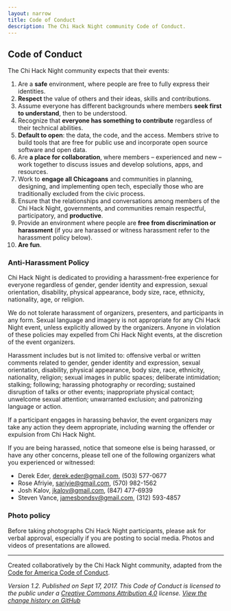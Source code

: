 ```yaml
---
layout: narrow
title: Code of Conduct
description: The Chi Hack Night community Code of Conduct.
---
```

        
## Code of Conduct

The Chi Hack Night community expects that their events:

1. Are a **safe** environment, where people are free to fully express their identities.
1. **Respect** the value of others and their ideas, skills and contributions. 
1. Assume everyone has different backgrounds where members **seek first to understand**, then to be understood. 
1. Recognize that **everyone has something to contribute** regardless of their technical abilities. 
1. **Default to open**: the data, the code, and the access. Members strive to build tools that are free for public use and incorporate open source software and open data. 
1. Are **a place for collaboration**, where members – experienced and new – work together to discuss issues and develop solutions, apps, and resources. 
1. Work to **engage all Chicagoans** and communities in planning, designing, and implementing open tech, especially those who are traditionally excluded from the civic process.
1. Ensure that the relationships and conversations among members of the Chi Hack Night, governments, and communities remain respectful, participatory, and **productive**.
1. Provide an environment where people are **free from discrimination or harassment** (if you are harassed or witness harassment refer to the harassment policy below).
1. **Are fun**.

### Anti-Harassment Policy

Chi Hack Night is dedicated to providing a harassment-free experience for everyone regardless of gender, gender identity and expression, sexual orientation, disability, physical appearance, body size, race, ethnicity, nationality, age, or religion. 

We do not tolerate harassment of organizers, presenters, and participants in any form. Sexual language and imagery is not appropriate for any Chi Hack Night event, unless explicitly allowed by the organizers. Anyone in violation of these policies may expelled from Chi Hack Night events, at the discretion of the event organizers.

Harassment includes but is not limited to: offensive verbal or written comments related to gender, gender identity and expression, sexual orientation, disability, physical appearance, body size, race, ethnicity, nationality, religion; sexual images in public spaces; deliberate intimidation; stalking; following; harassing photography or recording; sustained disruption of talks or other events; inappropriate physical contact; unwelcome sexual attention; unwarranted exclusion; and patronizing language or action.

If a participant engages in harassing behavior, the event organizers may take any action they deem appropriate, including warning the offender or expulsion from Chi Hack Night.

If you are being harassed, notice that someone else is being harassed, or have any other concerns, please tell one of the following organizers what you experienced or witnessed:

* Derek Eder, [derek.eder@gmail.com](mailto:derek.eder@gmail.com), (503) 577-0677
* Rose Afriyie, [sariyie@gmail.com](mailto:sariyie@gmail.com), (570) 982-1562
* Josh Kalov, [jkalov@gmail.com](mailto:jkalov@gmail.com), (847) 477-6939
* Steven Vance, [jamesbondsv@gmail.com](mailto:jamesbondsv@gmail.com), (312) 593-4857

### Photo policy

Before taking photographs Chi Hack Night participants, please ask for verbal approval, especially if you are posting to social media. Photos and videos of presentations are allowed.

---

Created collaboratively by the Chi Hack Night community, adapted from the [Code for America Code of Conduct](https://github.com/codeforamerica/codeofconduct).

*Version 1.2. Published on Sept 17, 2017. This Code of Conduct is licensed to the public under a [Creative Commons Attribution 4.0](https://creativecommons.org/licenses/by/4.0/) license. [View the change history on GitHub](https://github.com/chihacknight/chihacknight.org/commits/master/code-of-conduct.md)*